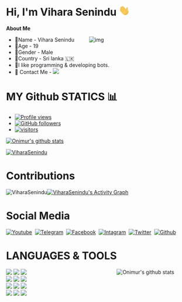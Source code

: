 # Hi, I'm Vihara Senindu <img src="https://raw.githubusercontent.com/ABSphreak/ABSphreak/master/gifs/Hi.gif" width="30px">

**About Me**

<img width="55%" align="right" alt="img " src="https://raw.githubusercontent.com/onimur/.github/master/.resources/git-header.svg" />


- 🔹Name - Vihara Senindu
- 🔹Age - 19 
- 🔹Gender - Male
- 🔹Country - Sri lanka 🇱🇰
- 🔹I like programming & developing bots.
- 🔹 Contact Me - <a href="https://t.me/ViharaSenindu"><img src="https://img.shields.io/badge/Vihara Senindu-blue.svg?logo=telegram"></a>


# MY Github STATICS 📊

- [![Profile views](https://gpvc.arturio.dev/ViharaSenindu)](https://github.com/ViharaSenindu)
- [![GitHub followers](https://img.shields.io/github/followers/ViharaSenindu.svg?style=social&label=Follow&maxAge=2592000)](https://github.com/ViharaSenindu?tab=followers)
- [![visitors](https://visitor-badge.glitch.me/badge?page_id=ViharaSenindu)](https://github.com/ViharaSenindu)


<a href="https://github.com/viharasenindu/handle-path-oz">
    <img width="55%"  alt="Onimur's github stats" src="https://github-readme-stats.vercel.app/api?username=viharasenindu&show_icons=true&theme=midnight-purple" />
  </a>


<p align="left"> <a href="https://github.com/ryo-ma/github-profile-trophy"><img src="https://github-profile-trophy.vercel.app/?username=ViharaSenindu" alt="ViharaSenindu" /></a> </p>

# Contributions

<p><img align="left" src="https://github-readme-streak-stats.herokuapp.com/?user=ViharaSenindu" alt="ViharaSenindu"></p>


<a href="https://github.com/ViharaSenindu"><img alt="ViharaSenindu's Activity Graph" src="https://activity-graph.herokuapp.com/graph?username=ViharaSenindu&bg_color=1F222E&color=F8D866&line=F85D7F&point=FFFFFF&hide_border=true" /></a>


# Social Media

[![Youtube](https://img.shields.io/badge/YouTube%20Channel-ff0000?style=flat&labelColor=224242&logoColor=white&for-the-badge&logo=youtube)](https://youtube.com/c/viharasenindu)&nbsp;
[![Telegram](https://img.shields.io/badge/viharasenindu%20Profile-003245?style=flat&labelColor=224242&logoColor=white&for-the-badge&logo=telegram)](https://t.me/viharasenindu)&nbsp;
[![Facebook](https://img.shields.io/badge/Follow%20me%20on%20Facebook-2533cf?style=flat&labelColor=224242&logoColor=white&for-the-badge&logo=facebook)](https://fb.me/viharasenindu)&nbsp;
[![Intagram](https://img.shields.io/badge/Follow%20me%20on%20Instagram-4d267a?style=style=flat&labelColor=224242&logoColor=white&for-the-badge&logo=instagram)](https://instagram.com/_V_2002_SE)&nbsp;
[![Twitter](https://img.shields.io/badge/Follow%20me%20on%20Twitter-098f99?style=style=flat&labelColor=224242&logoColor=white&for-the-badge&logo=twitter)](https://twitter.com/Vsenindu)&nbsp;
[![Github](https://img.shields.io/badge/Github-000000?style=style=flat&labelColor=224242&logoColor=white&for-the-badge&logo=github)](https://github.com/viharasenindu)

# LANGUAGES & TOOLS

<a href="https://github-readme-stats.vercel.app/api/top-langs/?username=viharsenindu">
    <img width="40%"align="right" alt="Onimur's github stats" src="https://github-readme-stats.vercel.app/api/top-langs/?username=viharasenindu&show_icons=true&theme=midnight-purple" />
  </a>

<!-- L&T -->
<p>
  <code><img width="10%" src="https://www.vectorlogo.zone/logos/java/java-ar21.svg"></code>
  <code><img width="10%" src="https://www.vectorlogo.zone/logos/kotlinlang/kotlinlang-ar21.svg"></code>
  <code><img width="10%" src="https://www.vectorlogo.zone/logos/android/android-ar21.svg"></code>
  <br />
  <code><img width="10%" src="https://www.vectorlogo.zone/logos/gradle/gradle-ar21.svg"></code>
  <code><img width="10%" src="https://www.vectorlogo.zone/logos/circleci/circleci-ar21.svg"></code>
  <code><img width="10%" src="https://www.vectorlogo.zone/logos/json/json-ar21.svg"></code>
  <br />
  <code><img width="10%" src="https://www.vectorlogo.zone/logos/mysql/mysql-ar21.svg"></code>
  <code><img width="10%" src="https://www.vectorlogo.zone/logos/sqlite/sqlite-ar21.svg"></code>
  <code><img width="10%" src="https://www.vectorlogo.zone/logos/firebase/firebase-ar21.svg"></code>
  <br />
  <code><img width="10%" src="https://www.vectorlogo.zone/logos/git-scm/git-scm-ar21.svg"></code>
  <code><img width="10%" src="https://www.vectorlogo.zone/logos/yaml/yaml-ar21.svg"></code>
  <code><img width="10%" src="https://www.vectorlogo.zone/logos/gnu_bash/gnu_bash-ar21.svg"></code>
</p>

<!-- end -->




